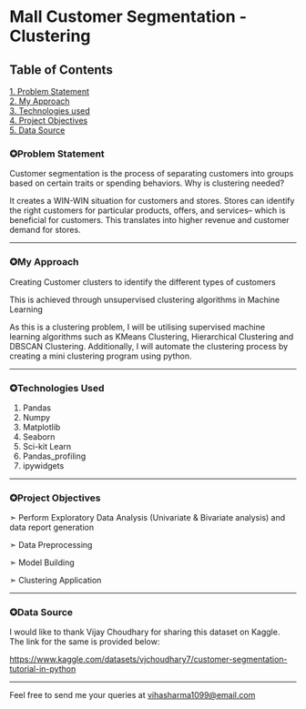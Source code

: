 # Mall Customer Segmentation - Clustering

## **Table of Contents**

[1. Problem Statement](#problem-statement)   
[2. My Approach](#my-approach)   
[3. Technologies used](#technologies-used)   
[4. Project Objectives](#project-objectives)    
[5. Data Source](#data-source)

### ✪Problem Statement

Customer segmentation is the process of separating customers into groups based on certain traits or spending behaviors.
Why is clustering needed? 

It creates a WIN-WIN situation for customers and stores.
Stores can identify the right customers for particular products, offers, and services– which is beneficial for customers. This translates into higher revenue and customer demand for stores.

---

### ✪My Approach

Creating Customer clusters to identify the different types of customers 

This is achieved through unsupervised clustering algorithms in Machine Learning

As this is a clustering problem, I will be utilising supervised machine learning algorithms such as KMeans Clustering, Hierarchical Clustering and DBSCAN Clustering. Additionally, I will automate the clustering process by creating a mini clustering program using python.

---

### ✪Technologies Used

1. Pandas
2. Numpy
3. Matplotlib
4. Seaborn
5. Sci-kit Learn
6. Pandas_profiling
7. ipywidgets

---

### ✪Project Objectives

➣ Perform Exploratory Data Analysis (Univariate & Bivariate analysis) and data report generation

➣ Data Preprocessing

➣ Model Building

➣ Clustering Application

---

### ✪Data Source

I would like to thank Vijay Choudhary for sharing this dataset on Kaggle. The link for the same is provided below:

https://www.kaggle.com/datasets/vjchoudhary7/customer-segmentation-tutorial-in-python

---

Feel free to send me your queries at vihasharma1099@email.com
